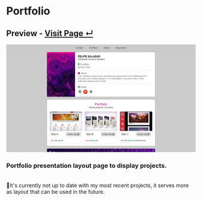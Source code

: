 # Portfolio


## Preview - <a href="https://xevilcorp.github.io/portfolio/">Visit Page ↵</a>

![image](./img/preview.png)

### Portfolio presentation layout page to display projects.
<br>
🔸It's currently not up to date with my most recent projects, it serves more as layout that can be used in the future.


